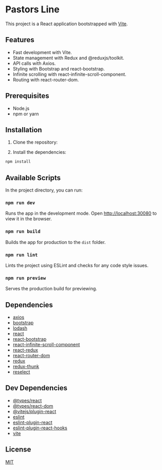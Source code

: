 # Pastors Line

This project is a React application bootstrapped with [Vite](https://vitejs.dev/).

## Features

- Fast development with Vite.
- State management with Redux and @reduxjs/toolkit.
- API calls with Axios.
- Styling with Bootstrap and react-bootstrap.
- Infinite scrolling with react-infinite-scroll-component.
- Routing with react-router-dom.

## Prerequisites

- Node.js
- npm or yarn

## Installation

1. Clone the repository:


2. Install the dependencies:

```bash
npm install
```

## Available Scripts

In the project directory, you can run:

### `npm run dev`

Runs the app in the development mode. Open [http://localhost:30080](http://localhost:30080) to view it in the browser.

### `npm run build`

Builds the app for production to the `dist` folder.

### `npm run lint`

Lints the project using ESLint and checks for any code style issues.

### `npm run preview`

Serves the production build for previewing.

## Dependencies

- [axios](https://github.com/axios/axios)
- [bootstrap](https://getbootstrap.com/)
- [lodash](https://lodash.com/)
- [react](https://reactjs.org/)
- [react-bootstrap](https://react-bootstrap.github.io/)
- [react-infinite-scroll-component](https://www.npmjs.com/package/react-infinite-scroll-component)
- [react-redux](https://react-redux.js.org/)
- [react-router-dom](https://reactrouter.com/web/guides/quick-start)
- [redux](https://redux.js.org/)
- [redux-thunk](https://github.com/reduxjs/redux-thunk)
- [reselect](https://github.com/reduxjs/reselect)

## Dev Dependencies

- [@types/react](https://www.npmjs.com/package/@types/react)
- [@types/react-dom](https://www.npmjs.com/package/@types/react-dom)
- [@vitejs/plugin-react](https://github.com/vitejs/vite/tree/main/packages/plugin-react)
- [eslint](https://eslint.org/)
- [eslint-plugin-react](https://www.npmjs.com/package/eslint-plugin-react)
- [eslint-plugin-react-hooks](https://www.npmjs.com/package/eslint-plugin-react-hooks)
- [vite](https://vitejs.dev/)


## License

[MIT](https://choosealicense.com/licenses/mit/)